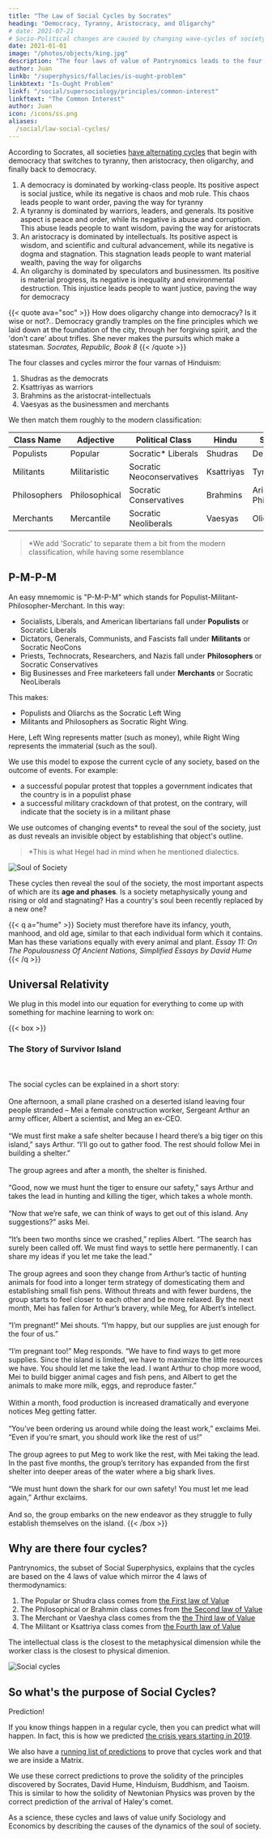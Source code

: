 ```yaml
---
title: "The Law of Social Cycles by Socrates"
heading: "Democracy, Tyranny, Aristocracy, and Oligarchy"
# date: 2021-07-21
# Socio-Political changes are caused by changing wave-cycles of society
date: 2021-01-01
image: "/photos/objects/king.jpg"
description: "The four laws of value of Pantrynomics leads to the four classes of Workers, Warriors, Intellectuals, and Merchants"
author: Juan
linkb: "/superphysics/fallacies/is-ought-problem"
linkbtext: "Is-Ought Problem"
linkf: "/social/supersociology/principles/common-interest"
linkftext: "The Common Interest"
author: Juan
icon: /icons/ss.png
aliases:
  /social/law-social-cycles/
---
```



According to Socrates, all societies [have alternating cycles](/research/socrates/simple-republic/book-8/chapter-1) that begin with democracy that switches to tyranny, then aristocracy, then oligarchy, and finally back to democracy.

1. A democracy is dominated by working-class people. Its positive aspect is social justice, while its negative is chaos and mob rule. This chaos leads people to want order, paving the way for tyranny
2. A tyranny is dominated by warriors, leaders, and generals. Its positive aspect is peace and order, while its negative is abuse and corruption. This abuse leads people to want wisdom, paving the way for aristocrats
3. An aristocracy is dominated by intellectuals. Its positive aspect is wisdom, and scientific and cultural advancement, while its negative is dogma and stagnation. This stagnation leads people to want material wealth, paving the way for oligarchs
4. An oligarchy is dominated by speculators and businessmen. Its positive is material progress, its negative is inequality and environmental destruction. This injustice leads people to want justice, paving the way for democracy


{{< quote ava="soc" >}}
How does oligarchy change into democracy? Is it wise or not?.. Democracy grandly tramples on the fine principles which we laid down at the foundation of the city, through her forgiving spirit, and the 'don't care' about trifles. She never makes the pursuits which make a statesman.
<cite>Socrates, Republic, Book 8</cite>
{{< /quote >}}


The four classes and cycles mirror the four varnas of Hinduism:

1. Shudras as the democrats
2. Ksattriyas as warriors
3. Brahmins as the aristocrat-intellectuals
4. Vaesyas as the businessmen and merchants

We then match them roughly to the modern classification:

Class Name | Adjective | Political Class | Hindu | Socrates
--- | --- | --- | --- | ---
Populists | Popular | Socratic* Liberals | Shudras | Democrats
Militants | Militaristic | Socratic Neoconservatives | Ksattriyas | Tyrants
Philosophers | Philosophical | Socratic Conservatives | Brahmins | Aristocrat-Philosophers
Merchants | Mercantile | Socratic Neoliberals | Vaesyas | Oligarchs


> *We add 'Socratic' to separate them a bit from the modern classification, while having some resemblance 



## P-M-P-M

An easy mnemomic is "P-M-P-M" which stands for Populist-Militant-Philosopher-Merchant. In this way:

- Socialists, Liberals, and American libertarians fall under **Populists** or Socratic Liberals
- Dictators, Generals, Communists, and Fascists fall under **Militants** or Socratic NeoCons
- Priests, Technocrats, Researchers, and Nazis fall under **Philosophers** or Socratic Conservatives
- Big Businesses and Free marketeers fall under **Merchants** or Socratic NeoLiberals

This makes:
- Populists and Oliarchs <!-- Socratic Liberals and Neoliberals --> as the Socratic Left Wing
- Militants and Philosophers <!-- Socratic Conservatives and NeoConservatives --> as Socratic Right Wing. 

Here, Left Wing represents matter (such as money), while Right Wing represents the immaterial (such as the soul).

We use this model to expose the current cycle of any society, based on the outcome of events. For example:
- a successful popular protest that topples a government indicates that the country is in a <!-- democractic --> populist phase
- a successful military crackdown of that protest, on the contrary, will indicate that the society is in a militant phase

We use outcomes of changing events* to reveal the soul of the society, just as dust reveals an invisible object by establishing that object's outline.

> *This is what Hegel had in mind when he mentioned dialectics. 


![Soul of Society](https://sorasystem.sirv.com/graphics/soulsociety.png)


These cycles then reveal the soul of the society, the most important aspects of which are its **age and phases**. Is a society metaphysically young and rising or old and stagnating? Has a country's soul been recently replaced by a new one? 

{{< q a="hume" >}}
Society must therefore have its infancy, youth, manhood, and old age, similar to that each individual form which it contains. Man has these variations equally with every animal and plant.
<cite>Essay 11: On The Populousness Of Ancient Nations, Simplified Essays by David Hume</cite>
{{< /q >}}


## Universal Relativity 

We plug in this model into our equation for everything to come up with something for machine learning to work on:




<!-- 
In The Republic, Socrates describes the four cycles of society  


Political changes, from conservative & authoritarian, to liberal & democratic, and vice-versa, are manifestations of the changing stages in the lifespan of a society-organism, which itself is a metaphysical wave, just a soul is a wave manifesting physically as a 'lifetime' of a human, plant, or animal -- all made up of particles.  The predictions on social changes falls under our proposed field of Supersociology which finds the patterns of these waves, in the same way that prophets and oracles have done, but using data science instead of intuition. This is what ISAIAH will do. 
 -->


{{< box >}}
<h3>The Story of Survivor Island</h3><br><br>
The social cycles can be explained in a short story:<br><br>One afternoon, a small plane crashed on a deserted island leaving four people stranded – Mei a female construction worker, Sergeant Arthur an army officer, Albert a scientist, and Meg an ex-CEO.<br><br>“We must first make a safe shelter because I heard there’s a big tiger on this island,” says Arthur. “I’ll go out to gather food. The rest should follow Mei in building a shelter.”<br><br>The group agrees and after a month, the shelter is finished.<br><br>“Good, now we must hunt the tiger to ensure our safety,” says Arthur and takes the lead in hunting and killing the tiger, which takes a whole month.<br><br>“Now that we’re safe, we can think of ways to get out of this island. Any suggestions?” asks Mei.<br><br>“It’s been two months since we crashed,” replies Albert. “The search has surely been called off. We must find ways to settle here permanently. I can share my ideas if you let me take the lead.”<br><br>The group agrees and soon they change from Arthur’s tactic of hunting animals for food into a longer term strategy of domesticating them and establishing small fish pens. Without threats and with fewer burdens, the group starts to feel closer to each other and be more relaxed. By the next month, Mei has fallen for Arthur’s bravery, while Meg, for Albert’s intellect.<br><br>“I’m pregnant!” Mei shouts. “I’m happy, but our supplies are just enough for the four of us.”<br><br>“I’m pregnant too!” Meg responds. “We have to find ways to get more supplies. Since the island is limited, we have to maximize the little resources we have. You should let me take the lead. I want Arthur to chop more wood, Mei to build bigger animal cages and fish pens, and Albert to get the animals to make more milk, eggs, and reproduce faster.”<br><br>Within a month, food production is increased dramatically and everyone notices Meg getting fatter.<br><br>“You’ve been ordering us around while doing the least work,” exclaims Mei. “Even if you’re smart, you should work like the rest of us!”<br><br>The group agrees to put Meg to work like the rest, with Mei taking the lead. In the past five months, the group’s territory has expanded from the first shelter into deeper areas of the water where a big shark lives.<br><br>“We must hunt down the shark for our own safety! You must let me lead again,” Arthur exclaims.<br><br>And so, the group embarks on the new endeavor as they struggle to fully establish themselves on the island.
{{< /box >}}


## Why are there four cycles?

Pantrynomics, the subset of Social Superphysics, explains that the cycles are based on the 4 laws of value which mirror the 4 laws of thermodynamics:

1. The Popular or Shudra class comes from [the First law of Value](/social/economics/principles/first-law)
2. The Philosophical or Brahmin class comes from [the Second law of Value](/social/economics/principles/second-law)
3. The Merchant or Vaeshya class comes from the [the Third law of Value](/social/economics/principles/third-law)
4. The Militant or Ksattriya class comes from [the Fourth law of Value](/social/economics/principles/fourth-law)

The intellectual class is the closest to the metaphysical dimension while the worker class is the closest to physical dimenion. 

![Social cycles](/graphics/social/4.png)


## So what's the purpose of Social Cycles?

Prediction!

If you know things happen in a regular cycle, then you can predict what will happen. In fact, this is how we predicted [the crisis years starting in 2019](/social/precrisis-years).

We also have a [running list of predictions](/social/cycles/predictions/) to prove that cycles work and that we are inside a Matrix.

We use these correct predictions to prove the solidity of the principles discovered by Socrates, David Hume, Hinduism, Buddhism, and Taoism. This is similar to how the solidity of Newtonian Physics was proven by the correct prediction of the arrival of Haley's comet. 

As a science, these cycles and laws of value unify Sociology and Economics by describing the causes of the dynamics of the soul of society.
